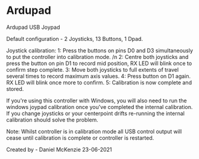 # Ardupad

Ardupad USB Joypad

Default configuration - 2 Joysticks, 13 Buttons, 1 Dpad.

Joystick calibration:
1: Press the buttons on pins D0 and D3 simultaneously to put the controller into calibration mode. /n
2: Centre both joysticks and press the button on pin D1 to record mid position, RX LED will blink once to confirm step complete.
3: Move both joysticks to full extents of travel several times to record maximum axis values.
4: Press button on D1 again. RX LED will blink once more to confirm.
5: Calibration is now complete and stored.

If you're using this controller with Windows, you will also need to run the windows joypad calibration once you've completed the internal calibration.
If you change joysticks or your centerpoint drifts re-running the internal calibration should solve the problem.

Note: Whilst controller is in calibration mode all USB control output will cease until calibration is complete or controller is restarted.

Created by - Daniel McKenzie
23-06-2021
